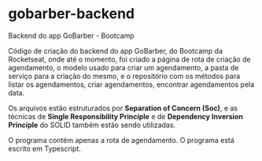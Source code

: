 # gobarber-backend
Backend do app GoBarber - Bootcamp

Código de criação do backend do app GoBarber, do Bootcamp da Rocketseat, onde até o momento,
foi criado a página de rota de criação de agendamento, o modelo usado para criar um agendamento,
a pasta de serviço para a criação do mesmo, e o repositório com os métodos para listar os agendamentos,
criar agendamentos, encontrar agendamentos pela data.


Os arquivos estão estruturados por **Separation of Concern (Soc)**, e as técnicas de **Single Responsibility Principle** e de **Dependency Inversion Principle** 
do SOLID também estão sendo utilizadas.

O programa contém apenas a rota de agendamento.
O programa está escrito em Typescript.
